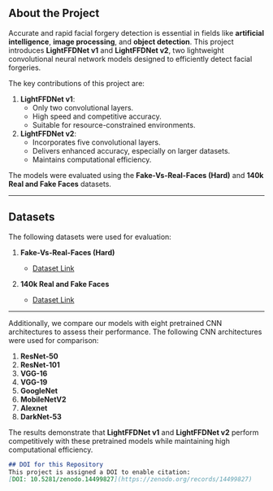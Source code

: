 ## About the Project  
Accurate and rapid facial forgery detection is essential in fields like **artificial intelligence**, **image processing**, and **object detection**. This project introduces **LightFFDNet v1** and **LightFFDNet v2**, two lightweight convolutional neural network models designed to efficiently detect facial forgeries.  

The key contributions of this project are:  
1. **LightFFDNet v1**:  
   - Only two convolutional layers.  
   - High speed and competitive accuracy.  
   - Suitable for resource-constrained environments.  
2. **LightFFDNet v2**:  
   - Incorporates five convolutional layers.  
   - Delivers enhanced accuracy, especially on larger datasets.  
   - Maintains computational efficiency.  

The models were evaluated using the **Fake-Vs-Real-Faces (Hard)** and **140k Real and Fake Faces** datasets.  

---


## Datasets  
The following datasets were used for evaluation:  

1. **Fake-Vs-Real-Faces (Hard)**  
   - [Dataset Link](https://www.kaggle.com/datasets/hamzaboulahia/hardfakevsrealfaces)  

2. **140k Real and Fake Faces**  
   - [Dataset Link](https://www.kaggle.com/datasets/xhlulu/140k-real-and-fake-faces)  


---


Additionally, we compare our models with eight pretrained CNN architectures to assess their performance. The following CNN architectures were used for comparison:

1. **ResNet-50**
2. **ResNet-101**
3. **VGG-16**
4. **VGG-19**
5. **GoogleNet**
6. **MobileNetV2**
7. **Alexnet**
8. **DarkNet-53**

The results demonstrate that **LightFFDNet v1** and **LightFFDNet v2** perform competitively with these pretrained models while maintaining high computational efficiency.

```markdown
## DOI for this Repository
This project is assigned a DOI to enable citation:
[DOI: 10.5281/zenodo.14499827](https://zenodo.org/records/14499827)
